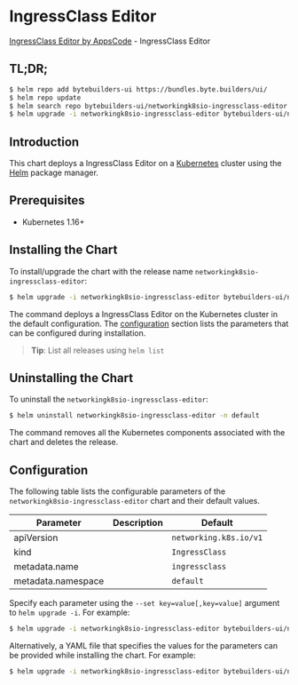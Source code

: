 # IngressClass Editor

[IngressClass Editor by AppsCode](https://byte.builders) - IngressClass Editor

## TL;DR;

```bash
$ helm repo add bytebuilders-ui https://bundles.byte.builders/ui/
$ helm repo update
$ helm search repo bytebuilders-ui/networkingk8sio-ingressclass-editor --version=v0.4.16
$ helm upgrade -i networkingk8sio-ingressclass-editor bytebuilders-ui/networkingk8sio-ingressclass-editor -n default --create-namespace --version=v0.4.16
```

## Introduction

This chart deploys a IngressClass Editor on a [Kubernetes](http://kubernetes.io) cluster using the [Helm](https://helm.sh) package manager.

## Prerequisites

- Kubernetes 1.16+

## Installing the Chart

To install/upgrade the chart with the release name `networkingk8sio-ingressclass-editor`:

```bash
$ helm upgrade -i networkingk8sio-ingressclass-editor bytebuilders-ui/networkingk8sio-ingressclass-editor -n default --create-namespace --version=v0.4.16
```

The command deploys a IngressClass Editor on the Kubernetes cluster in the default configuration. The [configuration](#configuration) section lists the parameters that can be configured during installation.

> **Tip**: List all releases using `helm list`

## Uninstalling the Chart

To uninstall the `networkingk8sio-ingressclass-editor`:

```bash
$ helm uninstall networkingk8sio-ingressclass-editor -n default
```

The command removes all the Kubernetes components associated with the chart and deletes the release.

## Configuration

The following table lists the configurable parameters of the `networkingk8sio-ingressclass-editor` chart and their default values.

|     Parameter      | Description |              Default              |
|--------------------|-------------|-----------------------------------|
| apiVersion         |             | <code>networking.k8s.io/v1</code> |
| kind               |             | <code>IngressClass</code>         |
| metadata.name      |             | <code>ingressclass</code>         |
| metadata.namespace |             | <code>default</code>              |


Specify each parameter using the `--set key=value[,key=value]` argument to `helm upgrade -i`. For example:

```bash
$ helm upgrade -i networkingk8sio-ingressclass-editor bytebuilders-ui/networkingk8sio-ingressclass-editor -n default --create-namespace --version=v0.4.16 --set apiVersion=networking.k8s.io/v1
```

Alternatively, a YAML file that specifies the values for the parameters can be provided while
installing the chart. For example:

```bash
$ helm upgrade -i networkingk8sio-ingressclass-editor bytebuilders-ui/networkingk8sio-ingressclass-editor -n default --create-namespace --version=v0.4.16 --values values.yaml
```
